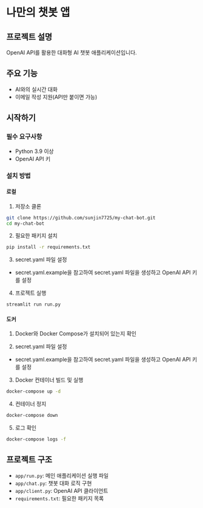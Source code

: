 # 나만의 챗봇 앱

## 프로젝트 설명
OpenAI API를 활용한 대화형 AI 챗봇 애플리케이션입니다.

## 주요 기능
- AI와의 실시간 대화
- 이메일 작성 지원(API만 붙이면 가능)

## 시작하기

### 필수 요구사항
- Python 3.9 이상
- OpenAI API 키

### 설치 방법
#### 로컬
1. 저장소 클론
```bash
git clone https://github.com/sunjin7725/my-chat-bot.git
cd my-chat-bot
```

2. 필요한 패키지 설치
```bash
pip install -r requirements.txt
```

3. secret.yaml 파일 설정
- secret.yaml.example을 참고하여 secret.yaml 파일을 생성하고 OpenAI API 키를 설정

4. 프로젝트 실행
```bash
streamlit run run.py
```

#### 도커
1. Docker와 Docker Compose가 설치되어 있는지 확인

2. secret.yaml 파일 설정
- secret.yaml.example을 참고하여 secret.yaml 파일을 생성하고 OpenAI API 키를 설정

3. Docker 컨테이너 빌드 및 실행
```bash
docker-compose up -d
```

4. 컨테이너 정지
```bash
docker-compose down
```

5. 로그 확인
```bash
docker-compose logs -f
```

## 프로젝트 구조
- `app/run.py`: 메인 애플리케이션 실행 파일
- `app/chat.py`: 챗봇 대화 로직 구현
- `app/client.py`: OpenAI API 클라이언트
- `requirements.txt`: 필요한 패키지 목록